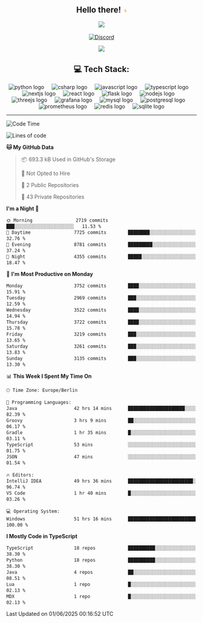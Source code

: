 <div align="center">
  
  ## <strong>Hello there! <img src="https://raw.githubusercontent.com/ginny100/ginny100/main/assets/waving-hand.webp" width="2%"></strong><br/>
  <p align="center">
    <a><img src="https://readme-typing-svg.herokuapp.com?color=3DF7E2&size=25&center=true&lines=hi;full+stack+developer;cops.bio+owner;"></a>
  </p>
  
</div>

<div align="center">
  <a href="https://discord.gg/mullencord">
    <img src="https://discord.c99.nl/widget/theme-1/727599616043909190.png" alt="Discord" />
  </a>
    <p align="center">  
      <img src="https://komarev.com/ghpvc/?username=Hunter-Matata">
    </p>
</div>

## <div align="center">💻 Tech Stack:</div>
<div align="center">
  <img src="https://cdn.jsdelivr.net/gh/devicons/devicon/icons/python/python-original.svg" height="40" alt="python logo"  />
  <img width="12" />
  <img src="https://cdn.jsdelivr.net/gh/devicons/devicon/icons/csharp/csharp-original.svg" height="40" alt="csharp logo"  />
  <img width="12" />
  <img src="https://cdn.jsdelivr.net/gh/devicons/devicon/icons/javascript/javascript-original.svg" height="40" alt="javascript logo"  />
  <img width="12" />
  <img src="https://cdn.jsdelivr.net/gh/devicons/devicon/icons/typescript/typescript-original.svg" height="40" alt="typescript logo"  />
  <img width="12" />
  <img src="https://cdn.jsdelivr.net/gh/devicons/devicon/icons/nextjs/nextjs-original.svg" height="40" alt="nextjs logo"  />
  <img width="12" />
  <img src="https://cdn.jsdelivr.net/gh/devicons/devicon/icons/react/react-original.svg" height="40" alt="react logo"  />
  <img width="12" />
  <img src="https://cdn.jsdelivr.net/gh/devicons/devicon/icons/flask/flask-original.svg" height="40" alt="flask logo"  />
  <img width="12" />
  <img src="https://cdn.jsdelivr.net/gh/devicons/devicon/icons/nodejs/nodejs-original.svg" height="40" alt="nodejs logo"  />
  <img width="12" />
  <img src="https://cdn.jsdelivr.net/gh/devicons/devicon/icons/threejs/threejs-original.svg" height="40" alt="threejs logo"  />
  <img width="12" />
  <img src="https://cdn.jsdelivr.net/gh/devicons/devicon/icons/grafana/grafana-original.svg" height="40" alt="grafana logo"  />
  <img width="12" />
  <img src="https://cdn.jsdelivr.net/gh/devicons/devicon/icons/mysql/mysql-original.svg" height="40" alt="mysql logo"  />
  <img width="12" />
  <img src="https://cdn.jsdelivr.net/gh/devicons/devicon/icons/postgresql/postgresql-original.svg" height="40" alt="postgresql logo"  />
  <img width="12" />
  <img src="https://cdn.jsdelivr.net/gh/devicons/devicon/icons/prometheus/prometheus-original.svg" height="40" alt="prometheus logo"  />
  <img width="12" />
  <img src="https://cdn.jsdelivr.net/gh/devicons/devicon/icons/redis/redis-original.svg" height="40" alt="redis logo"  />
  <img width="12" />
  <img src="https://cdn.jsdelivr.net/gh/devicons/devicon/icons/sqlite/sqlite-original.svg" height="40" alt="sqlite logo"  />
</div>

---
<!--START_SECTION:waka-->
![Code Time](http://img.shields.io/badge/Code%20Time-1%2C224%20hrs%2046%20mins-blue)

![Lines of code](https://img.shields.io/badge/From%20Hello%20World%20I%27ve%20Written-2.0%20million%20lines%20of%20code-blue)

**🐱 My GitHub Data** 

> 📦 693.3 kB Used in GitHub's Storage 
 > 
> 🚫 Not Opted to Hire
 > 
> 📜 2 Public Repositories 
 > 
> 🔑 43 Private Repositories 
 > 
**I'm a Night 🦉** 

```text
🌞 Morning                2719 commits        ███░░░░░░░░░░░░░░░░░░░░░░   11.53 % 
🌆 Daytime                7725 commits        ████████░░░░░░░░░░░░░░░░░   32.76 % 
🌃 Evening                8781 commits        █████████░░░░░░░░░░░░░░░░   37.24 % 
🌙 Night                  4355 commits        █████░░░░░░░░░░░░░░░░░░░░   18.47 % 
```
📅 **I'm Most Productive on Monday** 

```text
Monday                   3752 commits        ████░░░░░░░░░░░░░░░░░░░░░   15.91 % 
Tuesday                  2969 commits        ███░░░░░░░░░░░░░░░░░░░░░░   12.59 % 
Wednesday                3522 commits        ████░░░░░░░░░░░░░░░░░░░░░   14.94 % 
Thursday                 3722 commits        ████░░░░░░░░░░░░░░░░░░░░░   15.78 % 
Friday                   3219 commits        ███░░░░░░░░░░░░░░░░░░░░░░   13.65 % 
Saturday                 3261 commits        ███░░░░░░░░░░░░░░░░░░░░░░   13.83 % 
Sunday                   3135 commits        ███░░░░░░░░░░░░░░░░░░░░░░   13.30 % 
```


📊 **This Week I Spent My Time On** 

```text
🕑︎ Time Zone: Europe/Berlin

💬 Programming Languages: 
Java                     42 hrs 14 mins      █████████████████████░░░░   82.39 % 
Groovy                   3 hrs 9 mins        ██░░░░░░░░░░░░░░░░░░░░░░░   06.17 % 
Gradle                   1 hr 35 mins        █░░░░░░░░░░░░░░░░░░░░░░░░   03.11 % 
TypeScript               53 mins             ░░░░░░░░░░░░░░░░░░░░░░░░░   01.75 % 
JSON                     47 mins             ░░░░░░░░░░░░░░░░░░░░░░░░░   01.54 % 

🔥 Editors: 
IntelliJ IDEA            49 hrs 36 mins      ████████████████████████░   96.74 % 
VS Code                  1 hr 40 mins        █░░░░░░░░░░░░░░░░░░░░░░░░   03.26 % 

💻 Operating System: 
Windows                  51 hrs 16 mins      █████████████████████████   100.00 % 
```

**I Mostly Code in TypeScript** 

```text
TypeScript               18 repos            ██████████░░░░░░░░░░░░░░░   38.30 % 
Python                   18 repos            ██████████░░░░░░░░░░░░░░░   38.30 % 
Java                     4 repos             ██░░░░░░░░░░░░░░░░░░░░░░░   08.51 % 
Lua                      1 repo              █░░░░░░░░░░░░░░░░░░░░░░░░   02.13 % 
MDX                      1 repo              █░░░░░░░░░░░░░░░░░░░░░░░░   02.13 % 
```




 Last Updated on 01/06/2025 00:16:52 UTC
<!--END_SECTION:waka-->
